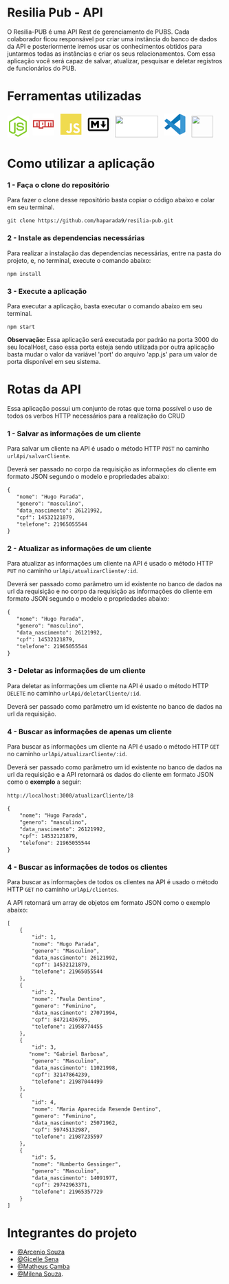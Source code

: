 # Resilia Pub - API

O Resilia-PUB é uma API Rest de gerenciamento de PUBS. Cada colaborador ficou responsável por criar uma instância do banco de dados da API e posteriormente iremos usar os conhecimentos obtidos para juntarmos todas as instâncias e criar os seus relacionamentos. Com essa aplicação você será capaz de salvar, atualizar, pesquisar e deletar registros de funcionários do PUB.

# Ferramentas utilizadas

<div>
   <img width='50px' height='50px' src='https://raw.githubusercontent.com/devicons/devicon/2ae2a900d2f041da66e950e4d48052658d850630/icons/nodejs/nodejs-original.svg'>
   <img width='50px' height='50px' style="margin: 5px" src='https://raw.githubusercontent.com/devicons/devicon/2ae2a900d2f041da66e950e4d48052658d850630/icons/npm/npm-original-wordmark.svg'>
   <img width='50px' height='50px' style="margin: 5px" src='https://raw.githubusercontent.com/devicons/devicon/master/icons/javascript/javascript-plain.svg'>
   <img width='50px' height='50px' style="background-color: #FFF; margin: 5px" src='https://raw.githubusercontent.com/devicons/devicon/2ae2a900d2f041da66e950e4d48052658d850630/icons/markdown/markdown-original.svg'>
   <img width='100px' height='50px' style="background-color: #FFF; margin: 5px" src='https://upload.wikimedia.org/wikipedia/commons/thumb/3/38/SQLite370.svg/382px-SQLite370.svg.png'>
   <img width='50px' height='50px' style="margin: 5px" src='https://raw.githubusercontent.com/devicons/devicon/2ae2a900d2f041da66e950e4d48052658d850630/icons/vscode/vscode-original.svg'>
   <img width='50px' height='50px' style="margin: 5px" src='https://cdn.freelogovectors.net/wp-content/uploads/2020/12/postman-logo.png'>
</div>


# Como utilizar a aplicação

### **1 - Faça o clone do repositório**

Para fazer o clone desse repositório basta copiar o código abaixo e colar em seu terminal.
```
git clone https://github.com/haparada9/resilia-pub.git
```

### **2 - Instale as dependencias necessárias**

Para realizar a instalação das dependencias necessárias, entre na pasta do projeto, e, no terminal, execute o comando abaixo:
```
npm install
```

### **3 - Execute a aplicação**

Para executar a aplicação, basta executar o comando abaixo em seu terminal.
```
npm start
```
**Observação:** Essa aplicação será executada por padrão na porta 3000 do seu localHost, caso essa porta esteja sendo utilizada por outra aplicação basta mudar o valor da variável 'port' do arquivo 'app.js' para um valor de porta disponível em seu sistema.

# Rotas da API

Essa aplicação possui um conjunto de rotas que torna possível o uso de todos os verbos HTTP necessários para a realização do CRUD

### **1 - Salvar as informações de um cliente**

Para salvar um cliente na API é usado o método HTTP `POST` no caminho `urlApi/salvarCliente`.

Deverá ser passado no corpo da requisição as informações do cliente em formato JSON segundo o modelo e propriedades abaixo:
```
{
   "nome": "Hugo Parada",
   "genero": "masculino",
   "data_nascimento": 26121992,
   "cpf": 14532121879,
   "telefone": 21965055544
}
``` 
### **2 - Atualizar as informações de um cliente**

Para atualizar as informações um cliente na API é usado o método HTTP `PUT` no caminho `urlApi/atualizarCliente/:id`.

Deverá ser passado como parâmetro um id existente no banco de dados na url da requisição e no corpo da requisição as informações do cliente em formato JSON segundo o modelo e propriedades abaixo:
```
{
   "nome": "Hugo Parada",
   "genero": "masculino",
   "data_nascimento": 26121992,
   "cpf": 14532121879,
   "telefone": 21965055544
}
``` 

### **3 - Deletar as informações de um cliente**

Para deletar as informações um cliente na API é usado o método HTTP `DELETE` no caminho `urlApi/deletarCliente/:id`.

Deverá ser passado como parâmetro um id existente no banco de dados na url da requisição.

### **4 - Buscar as informações de apenas um cliente**

Para buscar as informações um cliente na API é usado o método HTTP `GET` no caminho `urlApi/atualizarCliente/:id`.

Deverá ser passado como parâmetro um id existente no banco de dados na url da requisição e a API retornará os dados do cliente em formato JSON como o **exemplo** a seguir:

`http://localhost:3000/atualizarCliente/18`
```
{
    "nome": "Hugo Parada",
    "genero": "masculino",
    "data_nascimento": 26121992,
    "cpf": 14532121879,
    "telefone": 21965055544
}
```

### **4 - Buscar as informações de todos os clientes**

Para buscar as informações de todos os clientes na API é usado o método HTTP `GET` no caminho `urlApi/clientes`.

A API retornará um array de objetos em formato JSON como o exemplo abaixo:
```
[
    {
        "id": 1,
        "nome": "Hugo Parada",
        "genero": "Masculino",
        "data_nascimento": 26121992,
        "cpf": 14532121879,
        "telefone": 21965055544
    },
    {
        "id": 2,
        "nome": "Paula Dentino",
        "genero": "Feminino",
        "data_nascimento": 27071994,
        "cpf": 84721436795,
        "telefone": 21958774455
    },
    {
        "id": 3,
       "nome": "Gabriel Barbosa",
        "genero": "Masculino",
        "data_nascimento": 11021998,
        "cpf": 32147864239,
        "telefone": 21987044499
    },
    {
        "id": 4,
        "nome": "Maria Aparecida Resende Dentino",
        "genero": "Feminino",
        "data_nascimento": 25071962,
        "cpf": 59745132987,
        "telefone": 21987235597
    },
    {
        "id": 5,
        "nome": "Humberto Gessinger",
        "genero": "Masculino",
        "data_nascimento": 14091977,
        "cpf": 29742963371,
        "telefone": 21965357729 
    }
]
```
# Integrantes do projeto

- [@Arcenio Souza](https://github.com/ArcenioSouza)
- [@Gicelle Sena](https://github.com/Gicelle-sena)
- [@Matheus Camba](https://github.com/MatheusCamba)
- [@Milena Souza](https://github.com/Milena2712).